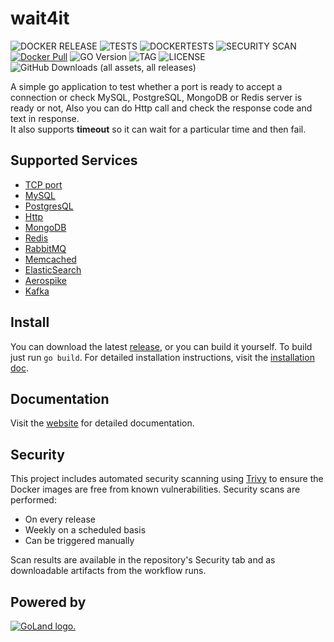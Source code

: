 # wait4it
 
![DOCKER RELEASE](https://img.shields.io/github/actions/workflow/status/ph4r5h4d/wait4it/main.yml?label=Docker%20release&style=for-the-badge) ![TESTS](https://img.shields.io/github/actions/workflow/status/ph4r5h4d/wait4it/integrations-app.yaml?label=Tests&style=for-the-badge) ![DOCKERTESTS](https://img.shields.io/github/actions/workflow/status/ph4r5h4d/wait4it/integrations-docker.yaml?label=Docker%20Tests&style=for-the-badge) ![SECURITY SCAN](https://img.shields.io/github/actions/workflow/status/ph4r5h4d/wait4it/trivy-scan.yml?label=Security%20Scan&style=for-the-badge) [![Docker Pull](https://img.shields.io/docker/pulls/ph4r5h4d/wait4it?style=for-the-badge)](https://hub.docker.com/r/ph4r5h4d/wait4it)  ![GO Version](https://img.shields.io/github/go-mod/go-version/ph4r5h4d/wait4it?style=for-the-badge) ![TAG](https://img.shields.io/github/v/tag/ph4r5h4d/wait4it?style=for-the-badge) ![LICENSE](https://img.shields.io/github/license/ph4r5h4d/wait4it?style=for-the-badge) ![GitHub Downloads (all assets, all releases)](https://img.shields.io/github/downloads/ph4r5h4d/wait4it/total?style=for-the-badge&label=Github%20Downloads)

A simple go application to test whether a port is ready to accept a connection or check 
MySQL, PostgreSQL, MongoDB or Redis server is ready or not, Also you can do Http call and check 
the response code and text in response.  
It also supports **timeout** so it can wait for a particular time and then fail.  

## Supported Services
* [TCP port](https://wait4it.dev/docs/tcp/)
* [MySQL](https://wait4it.dev/docs/mysql/)
* [PostgresQL](https://wait4it.dev/docs/postgresql/)
* [Http](https://wait4it.dev/docs/http/)
* [MongoDB](https://wait4it.dev/docs/mongodb/)
* [Redis](https://wait4it.dev/docs/redis/)
* [RabbitMQ](https://wait4it.dev/docs/rabbitmq/)
* [Memcached](https://wait4it.dev/docs/memcached/)
* [ElasticSearch](https://wait4it.dev/docs/elasticsearch/)
* [Aerospike](https://wait4it.dev/docs/aerospike/)
* [Kafka](https://wait4it.dev/docs/kafka/)

## Install
You can download the latest [release](https://github.com/ph4r5h4d/wait4it/releases), or you can build it yourself.
To build just run `go build`.
For detailed installation instructions, visit the [installation doc](https://wait4it.dev/docs/installation/).

## Documentation
Visit the [website](https://wait4it.dev) for detailed documentation.

## Security
This project includes automated security scanning using [Trivy](https://trivy.dev/) to ensure the Docker images are free from known vulnerabilities. Security scans are performed:
- On every release
- Weekly on a scheduled basis
- Can be triggered manually

Scan results are available in the repository's Security tab and as downloadable artifacts from the workflow runs.

## Powered by
[![GoLand logo.](https://resources.jetbrains.com/storage/products/company/brand/logos/GoLand.svg)](https://jb.gg/OpenSourceSupport)
